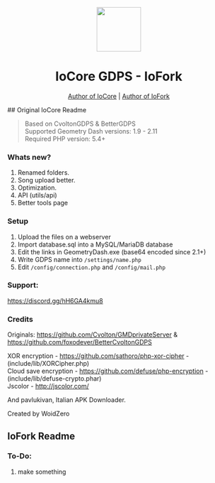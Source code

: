 <div align="center">
<p>
    <img width="100" src="https://woidzero.xyz/assets/images/iocore.png">
</p>
<h1>IoCore GDPS - IoFork</h1>

[Author of IoCore](https://github.com/woidzero) |
[Author of IoFork](mailto:me@reallatteru.ru)

</div>
## Original IoCore Readme

> Based on CvoltonGDPS & BetterGDPS</br>
> Supported Geometry Dash versions: 1.9 - 2.11</br>
> Required PHP version: 5.4+</br>

### Whats new?
1) Renamed folders.
2) Song upload better.
3) Optimization.
4) API (utils/api)
5) Better tools page

### Setup
1) Upload the files on a webserver
2) Import database.sql into a MySQL/MariaDB database
3) Edit the links in GeometryDash.exe (base64 encoded since 2.1+)
4) Write GDPS name into `/settings/name.php`
5) Edit `/config/connection.php` and `/config/mail.php`

### Support:
https://discord.gg/hH6GA4kmu8

### Credits
Originals: https://github.com/Cvolton/GMDprivateServer & https://github.com/foxodever/BetterCvoltonGDPS

XOR encryption - https://github.com/sathoro/php-xor-cipher - (include/lib/XORCipher.php)<br>
Cloud save encryption - https://github.com/defuse/php-encryption - (include/lib/defuse-crypto.phar)<br>
Jscolor - http://jscolor.com/<br>

And pavlukivan, Italian APK Downloader.


Created by WoidZero
## IoFork Readme
### To-Do:
1. make something
